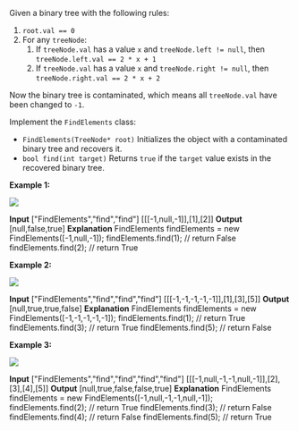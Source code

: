 Given a binary tree with the following rules:

1.  `root.val == 0`
2.  For any  `treeNode`:
    1.  If  `treeNode.val`  has a value  `x`  and  `treeNode.left != null`, then  `treeNode.left.val == 2 * x + 1`
    2.  If  `treeNode.val`  has a value  `x`  and  `treeNode.right != null`, then  `treeNode.right.val == 2 * x + 2`

Now the binary tree is contaminated, which means all  `treeNode.val`  have been changed to  `-1`.

Implement the  `FindElements`  class:

-   `FindElements(TreeNode* root)`  Initializes the object with a contaminated binary tree and recovers it.
-   `bool find(int target)`  Returns  `true`  if the  `target`  value exists in the recovered binary tree.

**Example 1:**

![](https://assets.leetcode.com/uploads/2019/11/06/untitled-diagram-4-1.jpg)

**Input**
["FindElements","find","find"]
[[[-1,null,-1]],[1],[2]]
**Output**
[null,false,true]
**Explanation**
FindElements findElements = new FindElements([-1,null,-1]); 
findElements.find(1); // return False 
findElements.find(2); // return True 

**Example 2:**

![](https://assets.leetcode.com/uploads/2019/11/06/untitled-diagram-4.jpg)

**Input**
["FindElements","find","find","find"]
[[[-1,-1,-1,-1,-1]],[1],[3],[5]]
**Output**
[null,true,true,false]
**Explanation**
FindElements findElements = new FindElements([-1,-1,-1,-1,-1]);
findElements.find(1); // return True
findElements.find(3); // return True
findElements.find(5); // return False

**Example 3:**

![](https://assets.leetcode.com/uploads/2019/11/07/untitled-diagram-4-1-1.jpg)

**Input**
["FindElements","find","find","find","find"]
[[[-1,null,-1,-1,null,-1]],[2],[3],[4],[5]]
**Output**
[null,true,false,false,true]
**Explanation**
FindElements findElements = new FindElements([-1,null,-1,-1,null,-1]);
findElements.find(2); // return True
findElements.find(3); // return False
findElements.find(4); // return False
findElements.find(5); // return True
